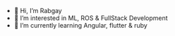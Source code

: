 - 👋 Hi, I’m Rabgay
- 👀 I’m interested in ML, ROS & FullStack Development
- 🌱 I’m currently learning Angular, flutter & ruby
<!---
snixie/snixie is a ✨ special ✨ repository because its `README.md` (this file) appears on your GitHub profile.
You can click the Preview link to take a look at your changes.
--->
